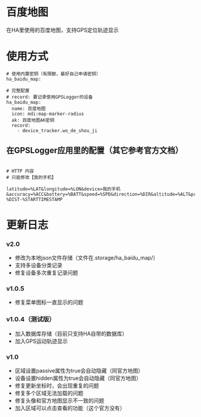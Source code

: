 # 百度地图
在HA里使用的百度地图，支持GPS定位轨迹显示

# 使用方式

```
# 使用内置密钥（有限额，最好自己申请密钥）
ha_baidu_map:

# 完整配置
# record: 要记录使用GPSLogger的设备
ha_baidu_map:
  name: 百度地图
  icon: mdi:map-marker-radius
  ak: 百度地图AK密钥
  record:
    - device_tracker.wo_de_shou_ji

```

## 在GPSLogger应用里的配置（其它参考官方文档）
```

# HTTP 内容
# 只能修改【我的手机】

latitude=%LAT&longitude=%LON&device=我的手机&accuracy=%ACC&battery=%BATT&speed=%SPD&direction=%DIR&altitude=%ALT&provider=%PROV&activity=%ACT-%DIST-%STARTTIMESTAMP

```

# 更新日志

### v2.0
- 修改为本地json文件存储（文件在.storage/ha_baidu_map/）
- 支持多设备分类记录
- 修复设备多次重复记录问题

### v1.0.5
- 修复菜单图标一直显示的问题

### v1.0.4（测试版）
- 加入数据库存储（目前只支持HA自带的数据库）
- 加入GPS运动轨迹显示

### v1.0
- 区域设置passive属性为true会自动隐藏（同官方地图）
- 设备设置hidden属性为true会自动隐藏（同官方地图）
- 修复更新坐标时，会出现重复的问题
- 修复多个区域无法加载的问题
- 修复头像和官方地图显示不一致的问题
- 加入区域可以点击查看的功能（这个官方没有）